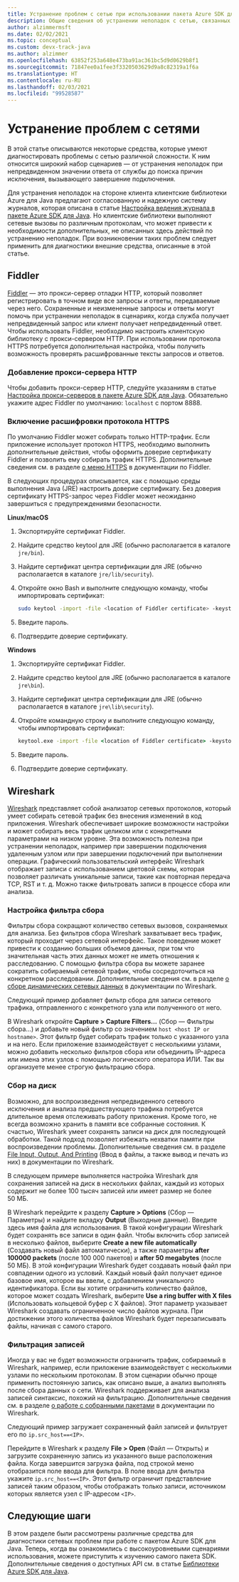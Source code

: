 ```yaml
---
title: Устранение проблем с сетью при использовании пакета Azure SDK для Java
description: Общие сведения об устранении неполадок с сетью, связанных с использованием пакета Azure SDK для Java.
author: alzimmermsft
ms.date: 02/02/2021
ms.topic: conceptual
ms.custom: devx-track-java
ms.author: alzimmer
ms.openlocfilehash: 63852f253a648e473ba91ac361bc5d9d0629b8f1
ms.sourcegitcommit: 71847ee0a1fee3f3320503629d9a8c82319a1f6a
ms.translationtype: HT
ms.contentlocale: ru-RU
ms.lasthandoff: 02/03/2021
ms.locfileid: "99528587"
---
```

# <a name="troubleshoot-networking-issues"></a>Устранение проблем с сетями

В этой статье описываются некоторые средства, которые умеют диагностировать проблемы с сетью различной сложности. К ним относится широкий набор сценариев — от устранения неполадок при непредвиденном значении ответа от службы до поиска причин исключения, вызывающего завершение подключения.

Для устранения неполадок на стороне клиента клиентские библиотеки Azure для Java предлагают согласованную и надежную систему журналов, которая описана в статье [Настройка ведения журнала в пакете Azure SDK для Java](logging-overview.md). Но клиентские библиотеки выполняют сетевые вызовы по различным протоколам, что может привести к необходимости дополнительных, не описанных здесь действий по устранению неполадок. При возникновении таких проблем следует применить для диагностики внешние средства, описанные в этой статье.

## <a name="fiddler"></a>Fiddler

[Fiddler](https://docs.telerik.com/fiddler-everywhere/introduction) — это прокси-сервер отладки HTTP, который позволяет регистрировать в точном виде все запросы и ответы, передаваемые через него. Сохраненные и неизмененные запросы и ответы могут помочь при устранении неполадок в сценариях, когда служба получает непредвиденный запрос или клиент получает непредвиденный ответ. Чтобы использовать Fiddler, необходимо настроить клиентскую библиотеку с прокси-сервером HTTP. При использовании протокола HTTPS потребуется дополнительная настройка, чтобы получить возможность проверять расшифрованные тексты запросов и ответов.

### <a name="add-an-http-proxy"></a>Добавление прокси-сервера HTTP

Чтобы добавить прокси-сервер HTTP, следуйте указаниям в статье [Настройка прокси-серверов в пакете Azure SDK для Java](proxying.md). Обязательно укажите адрес Fiddler по умолчанию: `localhost` с портом 8888.

### <a name="enable-https-decryption"></a>Включение расшифровки протокола HTTPS

По умолчанию Fiddler может собирать только HTTP-трафик. Если приложение использует протокол HTTPS, необходимо выполнить дополнительные действия, чтобы оформить доверие сертификату Fiddler и позволить ему собирать трафик HTTPS. Дополнительные сведения см. в разделе [о меню HTTPS](https://docs.telerik.com/fiddler-everywhere/user-guide/settings/https) в документации по Fiddler.

В следующих процедурах описывается, как с помощью среды выполнения Java (JRE) настроить доверие сертификату. Без доверия сертификату HTTPS-запрос через Fiddler может неожиданно завершиться с предупреждениями безопасности.

**Linux/macOS**

1. Экспортируйте сертификат Fiddler.
1. Найдите средство keytool для JRE (обычно располагается в каталоге `jre/bin`).
1. Найдите сертификат центра сертификации для JRE (обычно располагается в каталоге `jre/lib/security`).
1. Откройте окно Bash и выполните следующую команду, чтобы импортировать сертификат:

   ```bash
   sudo keytool -import -file <location of Fiddler certificate> -keystore <location of cacert> -alias Fiddler
   ```

1. Введите пароль.
1. Подтвердите доверие сертификату.

**Windows**

1. Экспортируйте сертификат Fiddler.
1. Найдите средство keytool для JRE (обычно располагается в каталоге `jre\bin`).
1. Найдите сертификат центра сертификации для JRE (обычно располагается в каталоге `jre\lib\security`).
1. Откройте командную строку и выполните следующую команду, чтобы импортировать сертификат:

   ```cmd
   keytool.exe -import -file <location of Fiddler certificate> -keystore <location of cacert> -alias Fiddler
   ```

1. Введите пароль.
1. Подтвердите доверие сертификату.

## <a name="wireshark"></a>Wireshark

[Wireshark](https://www.wireshark.org/) представляет собой анализатор сетевых протоколов, который умеет собирать сетевой трафик без внесения изменений в код приложения. Wireshark обеспечивает широкие возможности настройки и может собирать весь трафик целиком или с конкретными параметрами на низком уровне. Эта возможность полезна при устранении неполадок, например при завершении подключения удаленным узлом или при завершении подключений при выполнении операции. Графический пользовательский интерфейс Wireshark отображает записи с использованием цветовой схемы, которая позволяет различать уникальные записи, такие как повторная передача TCP, RST и т. д. Можно также фильтровать записи в процессе сбора или анализа.

### <a name="configure-a-capture-filter"></a>Настройка фильтра сбора

Фильтры сбора сокращают количество сетевых вызовов, сохраняемых для анализа. Без фильтров сбора Wireshark захватывает весь трафик, который проходит через сетевой интерфейс. Такое поведение может привести к созданию больших объемов данных, при том что значительная часть этих данных может не иметь отношения к расследованию. С помощью фильтра сбора вы можете заранее сократить собираемый сетевой трафик, чтобы сосредоточиться на конкретном расследовании. Дополнительные сведения см. в разделе [о сборе динамических сетевых данных](https://www.wireshark.org/docs/wsug_html_chunked/ChapterCapture.html) в документации по Wireshark.

Следующий пример добавляет фильтр сбора для записи сетевого трафика, отправленного c конкретного узла или полученного от него.

В Wireshark откройте **Capture > Capture Filters...** (Сбор — Фильтры сбора...) и добавьте новый фильтр со значением `host <host IP or hostname>`. Этот фильтр будет собирать трафик только с указанного узла и на него. Если приложение взаимодействует с несколькими узлами, можно добавить несколько фильтров сбора или объединить IP-адреса или имена этих узлов с помощью логического оператора ИЛИ. Так вы организуете менее строгую фильтрацию сбора.

### <a name="capture-to-disk"></a>Сбор на диск

Возможно, для воспроизведения непредвиденного сетевого исключения и анализа предшествующего трафика потребуется длительное время отслеживать работу приложения. Кроме того, не всегда возможно хранить в памяти все собранные состояния. К счастью, Wireshark умеет сохранять записи на диск для последующей обработки. Такой подход позволяет избежать нехватки памяти при воспроизведении проблемы. Дополнительные сведения см. в разделе [File Input, Output, And Printing](https://www.wireshark.org/docs/wsug_html_chunked/ChapterIO.html) (Ввод в файлы, а также вывод и печать из них) в документации по Wireshark.

В следующем примере выполняется настройка Wireshark для сохранения записей на диск в нескольких файлах, каждый из которых содержит не более 100 тысяч записей или имеет размер не более 50 МБ.

В Wireshark перейдите к разделу **Capture > Options** (Сбор — Параметры) и найдите вкладку **Output** (Выходные данные). Введите здесь имя файла для использования. В такой конфигурации Wireshark будет сохранять все записи в один файл. Чтобы включить сбор записей в несколько файлов, выберите **Create a new file automatically** (Создавать новый файл автоматически), а также параметры **after 100000 packets** (после 100 000 пакетов) и **after 50 megabytes** (после 50 МБ). В этой конфигурации Wireshark будет создавать новый файл при совпадении одного из условий. Каждый новый файл получает единое базовое имя, которое вы ввели, с добавлением уникального идентификатора. Если вы хотите ограничить количество файлов, которое может создать Wireshark, выберите **Use a ring buffer with X files** (Использовать кольцевой буфер с X файлов). Этот параметр указывает Wireshark создавать ограниченное число файлов журнала. При достижении этого количества файлов Wireshark будет перезаписывать файлы, начиная с самого старого.

### <a name="filter-captures"></a>Фильтрация записей

Иногда у вас не будет возможности ограничить трафик, собираемый в Wireshark, например, если приложение взаимодействует с несколькими узлами по нескольким протоколам. В этом сценарии обычно проще применить постоянную запись, как описано выше, а анализ выполнять после сбора данных о сети. Wireshark поддерживает для анализа записей синтаксис, похожий на фильтрацию. Дополнительные сведения см. в разделе [о работе с собранными пакетами](https://www.wireshark.org/docs/wsug_html_chunked/ChapterWork.html) в документации по Wireshark.

Следующий пример загружает сохраненный файл записей и фильтрует его по `ip.src_host==<IP>`.

Перейдите в Wireshark к разделу **File > Open** (Файл — Открыть) и загрузите сохраненную запись из указанного выше расположения файла. Когда завершится загрузка файла, под строкой меню отобразится поле ввода для фильтра. В поле ввода для фильтра укажите `ip.src_host==<IP>`. Этот фильтр ограничит представление записей таким образом, чтобы отображать только записи, источником которых является узел с IP-адресом `<IP>`.

## <a name="next-steps"></a>Следующие шаги

В этом разделе были рассмотрены различные средства для диагностики сетевых проблем при работе с пакетом Azure SDK для Java. Теперь, когда вы ознакомились с высокоуровневыми сценариями использования, можете приступить к изучению самого пакета SDK. Дополнительные сведения о доступных API см. в статье [Библиотеки Azure SDK для Java](azure-sdk-library-package-index.md).
